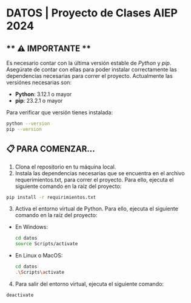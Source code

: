 # DATOS | Proyecto de Clases AIEP 2024

## ** ⚠️ IMPORTANTE **

Es necesario contar con la última versión estable de _Python_ y _pip_. Asegúrate de contar con ellas para poder instalar correctamente las dependencias necesarias para correr el proyecto. Actualmente las versiónes necesarias son:

- **Python**: 3.12.1 o mayor  
- **pip**: 23.2.1 o mayor

Para verificar que versión tienes instalada:

```bash
python --version
pip --version
```

## **📋 PARA COMENZAR...**

1. Clona el repositorio en tu máquina local.
2. Instala las dependencias necesarias que se encuentra en el archivo requerimientos.txt, para correr el proyecto. Para ello, ejecuta el siguiente comando en la raíz del proyecto:

```bash
pip install -r requirimientos.txt
```
3. Activa el entorno virtual de Python. Para ello, ejecuta el siguiente comando en la raíz del proyecto:

* En Windows:
    ```bash
    cd datos
    source Scripts/activate
    ```
* En Linux o MacOS:
    ```bash
    cd datos
    .\Scripts\activate
    ```
4. Para salir del entorno virtual, ejecuta el siguiente comando:

```bash
deactivate
```